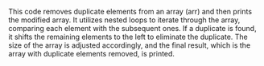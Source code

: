 This code removes duplicate elements from an array (arr) and then prints the modified array. It utilizes nested loops to iterate through the array, comparing each element with the subsequent ones. If a duplicate is found, it shifts the remaining elements to the left to eliminate the duplicate. The size of the array is adjusted accordingly, and the final result, which is the array with duplicate elements removed, is printed.